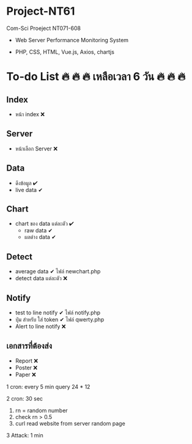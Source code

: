 # Project-NT61
Com-Sci Proeject NT071-608 

- Web Server Performance Monitoring System 

- PHP, CSS, HTML, Vue.js, Axios, chartjs

# To-do List  🔥  🔥  🔥  เหลือเวลา 6 วัน  🔥  🔥  🔥 

## Index
- หน้า index &#10060;

## Server
- หน้าเลือก Server &#10060;

## Data
- ดึงข้อมูล  &#10004; 
- live data &#10004;

## Chart
- chart ของ data แต่ละตัว &#10004;
    - raw data &#10004;
    - ผลต่าง data &#10004;

## Detect
- average data &#10004;             ไฟล์ newchart.php
- detect data แต่ละตัว &#10060;

## Notify
- test to line notify &#10004;      ไฟล์ notify.php
- ปุ่ม สำหรับ ใส่ token &#10004;        ไฟล์ qwerty.php
- Alert to line notify &#10060;

## เอกสารที่ต้องส่ง
- Report &#10060;
- Poster &#10060;
- Paper &#10060;

1 cron: every 5 min query
24 * 12

2 cron: 30 sec
1. rn = random number
2. check rn > 0.5
3. curl read website from server
random page

3 Attack: 1 min
